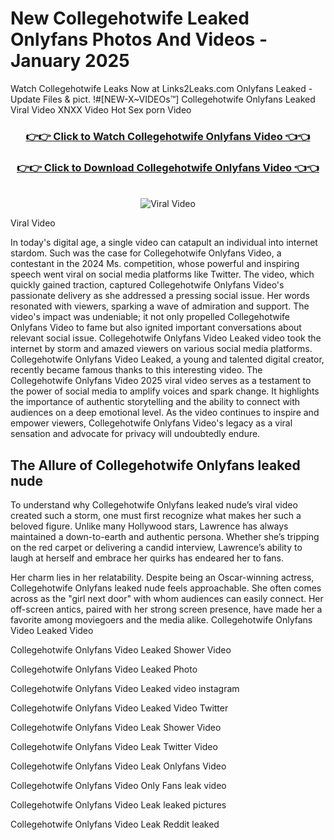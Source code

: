 # New Collegehotwife Leaked Onlyfans Photos And Videos - January 2025

Watch Collegehotwife Leaks Now at Links2Leaks.com Onlyfans Leaked - Update Files & pict. !#[NEW-X~VIDEOs™] Collegehotwife Onlyfans Leaked Viral Video XNXX Video Hot Sex porn Video
<br>
<div align="center">
<h3><a href="https://links2leaks.com/collegehotwife" rel="nofollow">👉👉 Click to Watch Collegehotwife Onlyfans Video 👈👈</a></h3>
<h3><a href="https://links2leaks.com/collegehotwife" rel="nofollow">👉👉 Click to Download Collegehotwife Onlyfans Video 👈👈</a></h3>
<br>
<a href="https://links2leaks.com/collegehotwife" rel="nofollow"><img src="https://i.ibb.co/Gkj2r4b/banner.png" alt="Viral Video" style="max-width: 100%; display: inline-block;" data-target="animated-imageImage"></a>
</div>

Viral Video

In today's digital age, a single video can catapult an individual into internet stardom. Such was the case for Collegehotwife Onlyfans Video, a contestant in the 2024 Ms. competition, whose powerful and inspiring speech went viral on social media platforms like Twitter.
The video, which quickly gained traction, captured Collegehotwife Onlyfans Video's passionate delivery as she addressed a pressing social issue. Her words resonated with viewers, sparking a wave of admiration and support. The video's impact was undeniable; it not only propelled Collegehotwife Onlyfans Video to fame but also ignited important conversations about relevant social issue.
Collegehotwife Onlyfans Video Leaked video took the internet by storm and amazed viewers on various social media platforms. Collegehotwife Onlyfans Video Leaked, a young and talented digital creator, recently became famous thanks to this interesting video.
The Collegehotwife Onlyfans Video 2025 viral video serves as a testament to the power of social media to amplify voices and spark change. It highlights the importance of authentic storytelling and the ability to connect with audiences on a deep emotional level. As the video continues to inspire and empower viewers, Collegehotwife Onlyfans Video's legacy as a viral sensation and advocate for privacy will undoubtedly endure.

<h2>The Allure of Collegehotwife Onlyfans leaked nude</h2>


To understand why Collegehotwife Onlyfans leaked nude’s viral video created such a storm, one must first recognize what makes her such a beloved figure. Unlike many Hollywood stars, Lawrence has always maintained a down-to-earth and authentic persona. Whether she’s tripping on the red carpet or delivering a candid interview, Lawrence’s ability to laugh at herself and embrace her quirks has endeared her to fans.

Her charm lies in her relatability. Despite being an Oscar-winning actress, Collegehotwife Onlyfans leaked nude feels approachable. She often comes across as the "girl next door" with whom audiences can easily connect. Her off-screen antics, paired with her strong screen presence, have made her a favorite among moviegoers and the media alike.
Collegehotwife Onlyfans Video Leaked Video

Collegehotwife Onlyfans Video Leaked Shower Video

Collegehotwife Onlyfans Video Leaked Photo

Collegehotwife Onlyfans Video Leaked video instagram

Collegehotwife Onlyfans Video Leaked Video Twitter

Collegehotwife Onlyfans Video Leak Shower Video

Collegehotwife Onlyfans Video Leak Twitter Video

Collegehotwife Onlyfans Video Leak Onlyfans Video

Collegehotwife Onlyfans Video Only Fans leak video

Collegehotwife Onlyfans Video Leak leaked pictures

Collegehotwife Onlyfans Video Leak Reddit leaked